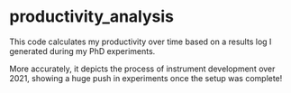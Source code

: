 # productivity_analysis
This code calculates my productivity over time based on a results log I generated during my PhD experiments.

More accurately, it depicts the process of instrument development over 2021, showing a huge push in experiments once the setup was complete! 
